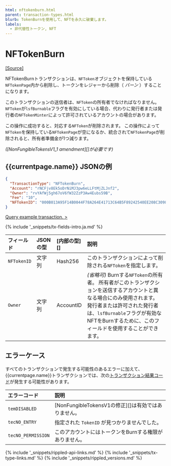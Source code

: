 ```yaml
---
html: nftokenburn.html
parent: transaction-types.html
blurb: TokenBurnを使用して、NFTを永久に破棄します。
labels:
  - 非代替性トークン, NFT
---
```


# NFTokenBurn
[[Source]](https://github.com/XRPLF/rippled/blob/master/src/ripple/app/tx/impl/NFTokenBurn.cpp "Source")

NFTokenBurnトランザクションは、`NFToken`オブジェクトを保持している`NFTokenPage`内から削除し、トークンをレジャーから削除（ _バーン_ ）することになります。

このトランザクションの送信者は、`NFToken`の所有者でなければなりません。 `NFToken`が`lsfBurnable`フラグを有効にしている場合、代わりに発行者または発行者の`NFTokenMinter`によって許可されているアカウントの場合があります。

この操作に成功すると、対応する`NFToken`が削除されます。 この操作によって`NFToken`を保持している`NFTokenPage`が空になるか、統合されて`NFTokenPage`が削除されると、所有者準備金が1つ減ります。

_(\[NonFungibleTokensV1_1 amendment\]\[\]が必要です)_


## {{currentpage.name}} JSONの例

```json
{
  "TransactionType": "NFTokenBurn",
  "Account": "rNCFjv8Ek5oDrNiMJ3pw6eLLFtMjZLJnf2",
  "Owner": "rvYAfWj5gh67oV6fW32ZzP3Aw4Eubs59B",
  "Fee": "10",
  "NFTokenID": "000B013A95F14B0044F78A264E41713C64B5F89242540EE208C3098E00000D65"
}
```

[Query example transaction. >](websocket-api-tool.html?server=wss%3A%2F%2Fs1.ripple.com%2F&req=%7B%22id%22%3A%22example_NFTokenBurn%22%2C%22command%22%3A%22tx%22%2C%22transaction%22%3A%227B9EFDFDC801C58F2B61B89AA2751634F49CE2A93923671FF0F4F099C7EE17FF%22%2C%22binary%22%3Afalse%7D)

{% include '_snippets/tx-fields-intro.ja.md' %}

| フィールド       | JSONの型 | \[内部の型\]\[\] | 説明                                                                                                                                           |
|:----------- |:------ |:------------ |:-------------------------------------------------------------------------------------------------------------------------------------------- |
| `NFTokenID` | 文字列    | Hash256      | このトランザクションによって削除される`NFToken`を指定します。                                                                                                          |
| `Owner`     | 文字列    | AccountID    | _(省略可)_ Burnする`NFToken`の所有者。 所有者がこのトランザクションを送信するアカウントと異なる場合にのみ使用されます。 発行者または許可された発行者は、`lsfBurnable`フラグが有効なNFTをBurnするために、このフィールドを使用することができます。 |


## エラーケース

すべてのトランザクションで発生する可能性のあるエラーに加えて、{{currentpage.name}}トランザクションでは、次の[トランザクション結果コード](transaction-results.html)が発生する可能性があります。

| エラーコード             | 説明                                        |
|:------------------ |:----------------------------------------- |
| `temDISABLED`      | \[NonFungibleTokensV1の修正\]\[\]は有効ではありません。 |
| `tecNO_ENTRY`      | 指定された `TokenID` が見つかりませんでした。              |
| `tecNO_PERMISSION` | このアカウントにはトークンをBurnする権限がありません。             |

<!--{# common link defs #}-->
{% include '_snippets/rippled-api-links.md' %}
{% include '_snippets/tx-type-links.md' %}
{% include '_snippets/rippled_versions.md' %}
